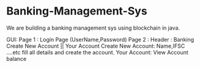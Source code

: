 # Banking-Management-Sys
We are building a banking management sys using blockchain in java.

GUI:
Page 1 : Login Page (UserName,Password)
Page 2 : Header : Banking 
         Create New Account || Your Account
		     Create New Account:
				                    Name,IFSC ....etc fill all details and create the account.
				 Your Account: View Account balance 
